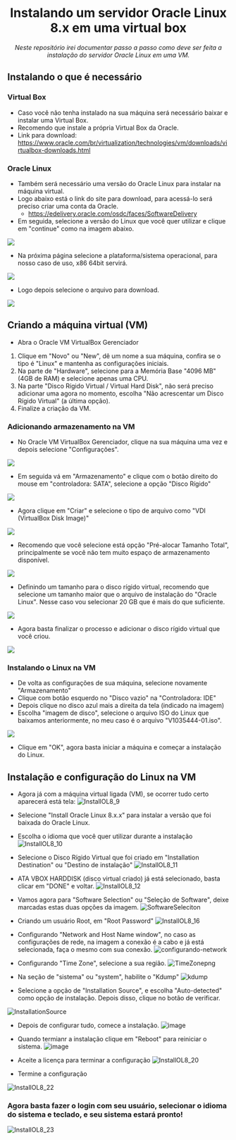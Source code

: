 <h1 align="center">Instalando um servidor Oracle Linux 8.x em uma virtual box</h1>
<p align="center"><i>Neste repositório irei documentar passo a passo como deve ser feita a instalação do servidor Oracle Linux em uma VM.</i></p>

## Instalando o que é necessário
### Virtual Box
- Caso você não tenha instalado na sua máquina será necessário baixar e instalar uma Virtual Box.
- Recomendo que instale a própria Virtual Box da Oracle.
- Link para download: https://www.oracle.com/br/virtualization/technologies/vm/downloads/virtualbox-downloads.html

### Oracle Linux
- Também será necessário uma versão do Oracle Linux para instalar na máquina virtual.
- Logo abaixo está o link do site para download, para acessá-lo será preciso criar uma conta da Oracle.
  - https://edelivery.oracle.com/osdc/faces/SoftwareDelivery
- Em seguida, selecione a versão do Linux que você quer utilizar e clique em "continue" como na imagem abaixo.
<img src="Screenshots-linux/OracleLinux-website.png">

- Na próxima página selecione a plataforma/sistema operacional, para nosso caso de uso, x86 64bit servirá.
<img src="Screenshots-linux/SelecionandoPlataforma.png">

- Logo depois selecione o arquivo para download.
<img src="Screenshots-linux/EscolhendoArquivoLinux.png"> 

## Criando a máquina virtual (VM)
- Abra o Oracle VM VirtualBox Gerenciador
1. Clique em "Novo" ou "New", dê um nome a sua máquina, confira se o tipo é "Linux" e mantenha as configurações iniciais.
2. Na parte de "Hardware", selecione para a Memória Base "4096 MB" (4GB de RAM) e selecione apenas uma CPU.
3. Na parte "Disco Rígido Virtual / Virtual Hard Disk", não será preciso adicionar uma agora no momento, escolha "Não acrescentar um Disco Rígido Virtual" (a última opção).
4. Finalize a criação da VM.

### Adicionando armazenamento na VM
- No Oracle VM VirtualBox Gerenciador, clique na sua máquina uma vez e depois selecione "Configurações".
<img src="Screenshots-linux/ConfiguracoesVM.png">

- Em seguida vá em "Armazenamento" e clique com o botão direito do mouse em "controladora: SATA", selecione a opção "Disco Rígido"
<img src="Screenshots-linux/SelecionandoArmazenamento.png">

- Agora clique em "Criar" e selecione o tipo de arquivo como "VDI (VirtualBox Disk Image)"
<img src="Screenshots-linux/EscolhendoTipoArmazenamento.png">

- Recomendo que você selecione está opção "Pré-alocar Tamanho Total", principalmente se você não tem muito espaço de armazenamento disponível.
<img src="Screenshots-linux/Pre-alocandoTamanho.png">

- Definindo um tamanho para o disco rígido virtual, recomendo que selecione um tamanho maior que o arquivo de instalação do "Oracle Linux". Nesse caso vou selecionar 20 GB que é mais do que suficiente.
<img src="Screenshots-linux/DefinindoTamanhoArmazenamento.png">

- Agora basta finalizar o processo e adicionar o disco rígido virtual que você criou.
<img src="Screenshots-linux/SelecionandoHardDisk.png">

### Instalando o Linux na VM
- De volta as configurações de sua máquina, selecione novamente "Armazenamento"
- Clique com botão esquerdo no "Disco vazio" na "Controladora: IDE"
- Depois clique no disco azul mais a direita da tela (indicado na imagem)
- Escolha "imagem de disco", selecione o arquivo ISO do Linux que baixamos anteriormente, no meu caso é o arquivo "V1035444-01.iso".
<img src="Screenshots-linux/SelecionandoISO.png">

- Clique em "OK", agora basta iniciar a máquina e começar a instalação do Linux.

## Instalação e configuração do Linux na VM
- Agora já com a máquina virtual ligada (VM), se ocorrer tudo certo aparecerá está tela:
![InstallOL8_9](https://github.com/CleitonOS/compass-linux-desafio1/assets/107083529/bc2d3392-0bb2-4ab7-9496-493bd9914f09)

- Selecione "Install Oracle Linux 8.x.x" para instalar a versão que foi baixada do Oracle Linux.

- Escolha o idioma que você quer utilizar durante a instalação
![InstallOL8_10](https://github.com/CleitonOS/compass-linux-desafio1/assets/107083529/26b1120c-a176-433b-83d8-491cb78702e4)

- Selecione o Disco Rígido Virtual que foi criado em "Installation Destination" ou "Destino de instalação"
![InstallOL8_11](https://github.com/CleitonOS/compass-linux-desafio1/assets/107083529/7cc6aa09-1c4e-48dc-8c70-04d675d4abcd)

- ATA VBOX HARDDISK (disco virtual criado) já está selecionado, basta clicar em "DONE" e voltar.
![InstallOL8_12](https://github.com/CleitonOS/compass-linux-desafio1/assets/107083529/3aebdec0-1e51-48ad-a66c-879dd174a6e6)

- Vamos agora para "Software Selection" ou "Seleção de Software", deixe marcadas estas duas opções da imagem.
![SoftwareSeleciton](https://github.com/CleitonOS/compass-linux-desafio1/assets/107083529/83142ea2-060d-46b9-8a10-9b9fcfb72f7c)

- Criando um usuário Root, em "Root Password"
![InstallOL8_16](https://github.com/CleitonOS/compass-linux-desafio1/assets/107083529/2eecf499-75c9-4a3b-a0d4-87182656f5d4)

- Configurando "Network and Host Name window", no caso as configurações de rede, na imagem a conexão é a cabo e já está selecionada, faça o mesmo com sua conexão.
![configurando-network](https://github.com/CleitonOS/compass-linux-desafio1/assets/107083529/44920722-23a3-46f4-9326-f51d87175b89)

- Configurando "Time Zone", selecione a sua região.
![TimeZonepng](https://github.com/CleitonOS/compass-linux-desafio1/assets/107083529/b18caf2d-62a4-4a33-8725-0522581cc818)

- Na seção de "sistema" ou "system", habilite o "Kdump"
![kdump](https://github.com/CleitonOS/compass-linux-desafio1/assets/107083529/9bbccecb-5164-49c8-add4-510969da338d)

- Selecione a opção de "Installation Source", e escolha "Auto-detected" como opção de instalação. Depois disso, clique no botão de verificar.
 
![InstallationSource](https://github.com/CleitonOS/compass-linux-desafio1/assets/107083529/4f6837b1-6c55-4b05-97a4-30b5eecf9c42)
  
- Depois de configurar tudo, comece a instalação.
![image](https://github.com/CleitonOS/compass-linux-desafio1/assets/107083529/9ee641fb-7478-442e-9560-9d89376332b1)

- Quando termianr a instalação clique em "Reboot" para reiniciar o sistema.
![image](https://github.com/CleitonOS/compass-linux-desafio1/assets/107083529/214f7873-0dbe-447e-9a53-f66c8f7dc782)

- Aceite a licença para terminar a configuração
![InstallOL8_20](https://github.com/CleitonOS/compass-linux-desafio1/assets/107083529/b088e9a3-0db0-4672-80b6-17505f6ccbc7)

- Termine a configuração

![InstallOL8_22](https://github.com/CleitonOS/compass-linux-desafio1/assets/107083529/d2973c90-8441-461b-ba7c-4bfa32d7e87f)

### Agora basta fazer o login com seu usuário, selecionar o idioma do sistema e teclado, e seu sistema estará pronto!
![InstallOL8_23](https://github.com/CleitonOS/compass-linux-desafio1/assets/107083529/897e1c1b-30c6-48c2-af94-d894fd307536)


